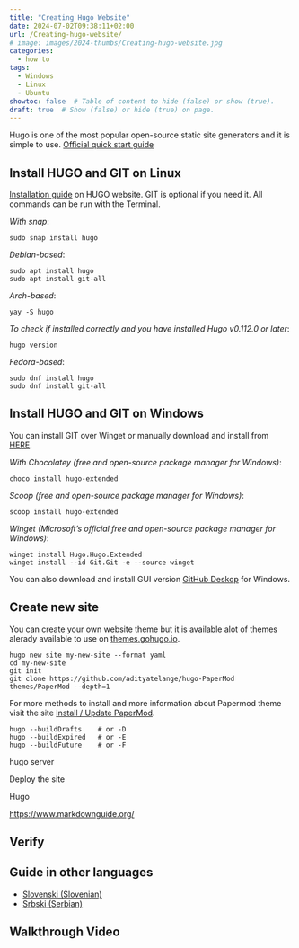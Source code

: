 ```yaml
---
title: "Creating Hugo Website"
date: 2024-07-02T09:38:11+02:00
url: /Creating-hugo-website/
# image: images/2024-thumbs/Creating-hugo-website.jpg
categories: 
  - how to
tags: 
  - Windows
  - Linux
  - Ubuntu
showtoc: false  # Table of content to hide (false) or show (true).
draft: true  # Show (false) or hide (true) on page.
---
```


Hugo is one of the most popular open-source static site generators and it is simple to use.
[Official quick start guide](https://gohugo.io/getting-started/quick-start/ "Click/tap to visit gohugo!")

## Install HUGO and GIT on Linux

[Installation guide](https://gohugo.io/installation/linux/ "Click/tap to visit website Hugo!") on HUGO website. GIT is optional if you need it. All commands can be run with the Terminal.

*With snap*:

    sudo snap install hugo

*Debian-based*:

    sudo apt install hugo
    sudo apt install git-all

*Arch-based*:

    yay -S hugo

*To check if installed correctly and you have installed Hugo v0.112.0 or later*:

    hugo version

*Fedora-based*:

    sudo dnf install hugo
    sudo dnf install git-all

## Install HUGO and GIT on Windows

You can install GIT over Winget or manually download and install from [HERE](https://git-scm.com/download/win "Click/tap to visit git-scm!").

*With Chocolatey (free and open-source package manager for Windows)*:

    choco install hugo-extended

*Scoop (free and open-source package manager for Windows)*:

    scoop install hugo-extended

*Winget (Microsoft’s official free and open-source package manager for Windows)*:

    winget install Hugo.Hugo.Extended
    winget install --id Git.Git -e --source winget

You can also download and install GUI version [GitHub Deskop](https://desktop.github.com/download/ "Click/tap to visit GitHub download site!") for Windows.

## Create new site

You can create your own website theme but it is available alot of themes alerady available to use on [themes.gohugo.io](https://themes.gohugo.io/ "Click/tap to visit HUGO themes site!").

    hugo new site my-new-site --format yaml
    cd my-new-site
    git init
    git clone https://github.com/adityatelange/hugo-PaperMod themes/PaperMod --depth=1

For more methods to install and more information about Papermod theme visit the site [Install / Update PaperMod](https://adityatelange.github.io/hugo-PaperMod/posts/papermod/papermod-installation/ "Click/tap to visit PaperMod!").

    hugo --buildDrafts    # or -D
    hugo --buildExpired   # or -E
    hugo --buildFuture    # or -F

hugo server

Deploy the site

Hugo

https://www.markdownguide.org/

## Verify

## Guide in other languages

- [Slovenski (Slovenian)](// "Kliknite/tapnite da odprete! Click/tap to open!")
- [Srbski (Serbian)](// "Kliknite/tapnite da otvorite! Click/tap to open!")

## Walkthrough Video

<!-- {{< youtube "" >}} -->